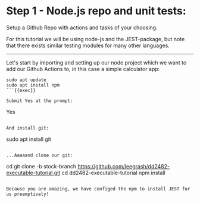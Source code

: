 # Step 1 - Node.js repo and unit tests:

Setup a Github Repo with actions and tasks of your choosing. 

For this tutorial we will be using node-js and the JEST-package, but note that there exists similar testing modules for many other languages. 

----

Let's start by importing and setting up our node project which we want to add our Github Actions to, in this case a simple calculator app:

```
sudo apt update
sudo apt install npm
```{{exec}}

Submit Yes at the prompt:

```
Yes
```{{exec}}

And install git:

```
sudo apt install git
```{{exec}}

...Aaaaand clone our git:

```
cd
git clone -b stock-branch https://github.com/leegrash/dd2482-executable-tutorial.git
cd dd2482-executable-tutorial
npm install
```{{exec}} 

Because you are amazing, we have configed the npm to install JEST for us preemptively!
